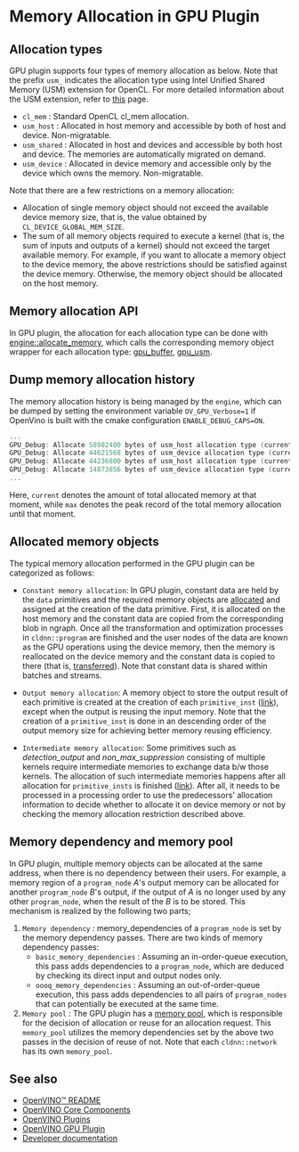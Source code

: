 # Memory Allocation in GPU Plugin

## Allocation types

GPU plugin supports four types of memory allocation as below. Note that the prefix `usm_` indicates the allocation type using Intel Unified Shared Memory (USM) extension for OpenCL. For more detailed information about the USM extension, refer to [this](https://www.khronos.org/registry/OpenCL/extensions/intel/cl_intel_unified_shared_memory.html) page.
* `cl_mem` : Standard OpenCL cl_mem allocation.
* `usm_host` : Allocated in host memory and accessible by both of host and device. Non-migratable.
* `usm_shared` : Allocated in host and devices and accessible by both host and device. The memories are automatically migrated on demand.
* `usm_device` : Allocated in device memory and accessible only by the device which owns the memory. Non-migratable.

Note that there are a few restrictions on a memory allocation:

* Allocation of single memory object should not exceed the available device memory size, that is, the value obtained by `CL_DEVICE_GLOBAL_MEM_SIZE`.
* The sum of all memory objects required to execute a kernel (that is, the sum of inputs and outputs of a kernel) should not exceed the target available memory. For example, if you want to allocate a memory object to the device memory, the above restrictions should be satisfied against the device memory. Otherwise, the memory object should be allocated on the host memory.

## Memory allocation API

In GPU plugin, the allocation for each allocation type can be done with [engine::allocate_memory](https://github.com/openvinotoolkit/openvino/blob/de47a3b4a4ba1f8464b85a665c4d58403e0d16b8/src/plugins/intel_gpu/include/intel_gpu/runtime/engine.hpp#L51), which
calls the corresponding memory object wrapper for each allocation type: [gpu_buffer](https://github.com/openvinotoolkit/openvino/blob/de47a3b4a4ba1f8464b85a665c4d58403e0d16b8/src/plugins/intel_gpu/src/runtime/ocl/ocl_memory.cpp#L35), [gpu_usm](https://github.com/openvinotoolkit/openvino/blob/de47a3b4a4ba1f8464b85a665c4d58403e0d16b8/src/plugins/intel_gpu/src/runtime/ocl/ocl_memory.cpp#L291).

## Dump memory allocation history

The memory allocation history is being managed by the `engine`, which can be dumped by setting the environment variable `OV_GPU_Verbose=1` if OpenVino is built with the cmake configuration `ENABLE_DEBUG_CAPS=ON`.
```cpp
...
GPU_Debug: Allocate 58982400 bytes of usm_host allocation type (current=117969612; max=117969612)
GPU_Debug: Allocate 44621568 bytes of usm_device allocation type (current=44626380; max=44626380)
GPU_Debug: Allocate 44236800 bytes of usm_host allocation type (current=162206412; max=162206412)
GPU_Debug: Allocate 14873856 bytes of usm_device allocation type (current=59500236; max=59500236)
...
```
Here, `current` denotes the amount of total allocated memory at that moment, while `max` denotes the peak record of the total memory allocation until that moment.

## Allocated memory objects

The typical memory allocation performed in the GPU plugin can be categorized as follows:
* `Constant memory allocation`: In GPU plugin, constant data are held by the `data` primitives and the required memory objects are [allocated](https://github.com/openvinotoolkit/openvino/blob/de47a3b4a4ba1f8464b85a665c4d58403e0d16b8/src/plugins/intel_gpu/src/plugin/ops/constant.cpp#L181) and assigned at the creation of the data primitive. First, it is allocated on the host memory and the constant data are copied from the corresponding blob in ngraph. Once all the transformation and optimization processes in `cldnn::program` are finished and the user nodes of the data are known as the GPU operations using the device memory, then the memory is reallocated on the device memory and the constant data is copied to there (that is, [transferred](https://github.com/openvinotoolkit/openvino/blob/de47a3b4a4ba1f8464b85a665c4d58403e0d16b8/src/plugins/intel_gpu/src/graph/program.cpp#L457)). Note that constant data is shared within batches and streams.
* `Output memory allocation`: A memory object to store the output result of each primitive is created at the creation of each `primitive_inst` ([link](https://github.com/openvinotoolkit/openvino/blob/de47a3b4a4ba1f8464b85a665c4d58403e0d16b8/src/plugins/intel_gpu/src/graph/primitive_inst.cpp#L263)), except when the output is reusing the input memory. Note that the creation of a `primitive_inst` is done in an descending order of the output memory size for achieving better memory reusing efficiency.

* `Intermediate memory allocation`: Some primitives such as _detection_output_ and _non_max_suppression_ consisting of multiple kernels require intermediate memories to exchange data b/w those kernels. The allocation of such intermediate memories happens after all allocation for `primitive_insts` is finished ([link](https://github.com/openvinotoolkit/openvino/blob/4c01d6c50c6d314373dffd2a8ddbc294011b2508/src/plugins/intel_gpu/src/graph/network.cpp#L592)). After all, it needs to be processed in a processing order to use the predecessors' allocation information to decide whether to allocate it on device memory or not by checking the memory allocation restriction described above.

## Memory dependency and memory pool

In GPU plugin, multiple memory objects can be allocated at the same address, when there is no dependency between their users. For example, a memory region of a `program_node` _A_'s output memory can be allocated for another `program_node` _B_'s output, if the output of _A_ is no longer used by any other `program_node`, when the result of the _B_ is to be stored. This mechanism is realized by the following two parts;
1. `Memory dependency` : memory_dependencies of a `program_node` is set by the memory dependency passes. There are two kinds of memory dependency passes:
    * `basic_memory_dependencies` : Assuming an in-order-queue execution, this pass adds dependencies to a `program_node`, which are deduced by checking its direct input and output nodes only.
    * `oooq_memory_dependencies` : Assuming an out-of-order-queue execution, this pass adds dependencies to all pairs of `program_nodes` that can potentially be executed at the same time.
2. `Memory pool` : The GPU plugin has a [memory pool](https://github.com/openvinotoolkit/openvino/blob/de47a3b4a4ba1f8464b85a665c4d58403e0d16b8/src/plugins/intel_gpu/include/intel_gpu/runtime/memory_pool.hpp), which is responsible for the decision of allocation or reuse for an allocation request. This `memory_pool` utilizes the memory dependencies set by the above two passes in the decision of reuse of not. Note that each `cldnn::network` has its own `memory_pool`.

## See also

 * [OpenVINO™ README](../../../../README.md)
 * [OpenVINO Core Components](../../../README.md)
 * [OpenVINO Plugins](../../README.md)
 * [OpenVINO GPU Plugin](../README.md)
 * [Developer documentation](../../../../docs/dev/index.md)
